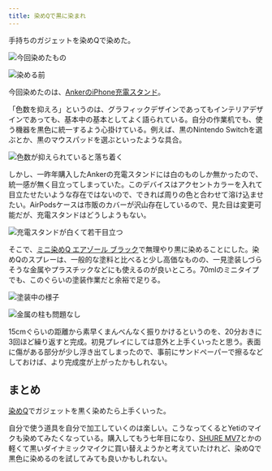```yaml
---
title: 染めQで黒に染まれ
---
```

手持ちのガジェットを染めQで染めた。

![](https://lh4.googleusercontent.com/b8zGrdFQADrUDKAcCyBFpYmE60_zhRGiNBHDfaG1nLM5RiJp_wrk9HIum5a9aveu-v5FltvGyBl_DzKVBOmIr4II99radxJoPfwb7crUq_uoC9wiKCgnEYJlVB1lMXokeeSYTFyQPBREfJStInTxlw "今回染めたもの")

![](https://lh3.googleusercontent.com/j4HtVsO4qg1My1SXYcQVZ8In6ZwMm6whX0_u5TSZKYg69n3qMnoDaS3F-FpfN982gr8UqnUbCsx1CxAr11lumvEsUAhne59e16pRzZiesMdAgyTv1FkRiFtqZNuFbnMIiyw8caVx4OeUYvPOilA8zg "染める前")

今回染めたのは、[AnkerのiPhone充電スタンド](https://r7kamura.com/articles/2021-09-06-anker-iphone-stand)。

「色数を抑えろ」というのは、グラフィックデザインであってもインテリアデザインであっても、基本中の基本としてよく語られている。自分の作業机でも、使う機器を黒色に統一するよう心掛けている。例えば、黒のNintendo Switchを選ぶとか、黒のマウスパッドを選ぶといったような具合。

![](https://lh6.googleusercontent.com/OSxk7zLt_hgXsxVTPnWlF1sCSui1sZ6sWgeAjZMYFtGxHOc2nmIGf1952EJStQkZGp6F2PDe5lnyzRBTODpc832PCyWrAs1xcLvu-EjSBV2hEmAe-WJ80P5fOXL9IkfnV-JPTNUZyEzKDsioTtw0hw "色数が抑えられていると落ち着く")

しかし、一昨年購入したAnkerの充電スタンドには白のものしか無かったので、統一感が無く目立ってしまっていた。このデバイスはアクセントカラーを入れて目立たせたいような存在ではないので、できれば周りの色と合わせて溶け込ませたい。AirPodsケースは市販のカバーが沢山存在しているので、見た目は変更可能だが、充電スタンドはどうしようもない。

![](https://lh6.googleusercontent.com/gAIyOkUH4I4_EumSNm_4RwS6hiyvS9iWZ4xawx3ukPSjK9IBo9sjXxab9VFz-OvjKUDQLkFTC_m8G81Ezu4Q_mgxKH7m-Bzw7nVANUX8MljRQE-ILDoKnVVa9FDvkATQ4CINvFSqveTjtwEnMouMCw "充電スタンドが白くて若干目立つ")

そこで、[ミニ染めQ エアゾール ブラック](https://www.amazon.co.jp/dp/B003QMFUKO)で無理やり黒に染めることにした。染めQのスプレーは、一般的な塗料と比べると少し高価なものの、一見塗装しづらそうな金属やプラスチックなどにも使えるのが良いところ。70mlのミニタイプでも、このぐらいの塗装作業だと余裕で足りる。

![](https://lh5.googleusercontent.com/k94Vb_pvap6AMICBfQT18sHmTA_HEMnIcnVfAtyhaXvuqd30H3NUl-fkNfMPrJFdsWZ19Fyh60ClCA8jPNm0TBTOi13cvLHPd2vouzs3uzGw6UVX4FmAGjskWZNLiS8iM0dhyHxo3q6OtYEZchoj4A "塗装中の様子")

![](https://lh6.googleusercontent.com/ZH9fn5rk1_5GkqmUfgHpw_2csVWppKPija_hSUEwM2W6a1o9DW5AdQq22JSAHNeo6ZLf9Tfw1GDVBRu7xY6IJTZ4it32TFZSEzfpJ7QGlKHEb6xvYDBBP8QGwdqyeCmhAqdD1xJYiBqqkIoBJLyKzg "金属の柱も問題なし")

15cmぐらいの距離から素早くまんべんなく振りかけるというのを、20分おきに3回ほど繰り返すと完成。初見プレイにしては意外と上手くいったと思う。表面に傷がある部分が少し浮き出てしまったので、事前にサンドペーパーで擦るなどしておけば、より完成度が上がったかもしれない。

まとめ
---

[染めQ](https://www.amazon.co.jp/dp/B003QMFUKO)でガジェットを黒く染めたら上手くいった。

自分で使う道具を自分で加工していくのは楽しい。こうなってくるとYetiのマイクも染めてみたくなっている。購入してもう七年目になり、[SHURE MV7](https://www.amazon.co.jp/dp/B08KY7G1GV)とかの軽くて黒いダイナミックマイクに買い替えようかと考えていたけれど、染めQで黒色に染めるのを試してみても良いかもしれない。
